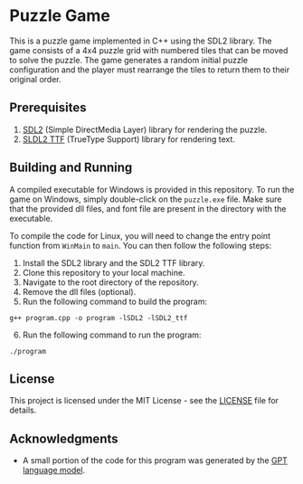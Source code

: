 # Puzzle Game
This is a puzzle game implemented in C++ using the SDL2 library. The game consists of a 4x4 puzzle grid with numbered tiles that can be moved to solve the puzzle. The game generates a random initial puzzle configuration and the player must rearrange the tiles to return them to their original order.

## Prerequisites
1. [SDL2](https://www.libsdl.org/) (Simple DirectMedia Layer) library for rendering the puzzle.
2. [SLDL2 TTF](https://github.com/libsdl-org/SDL_ttf) (TrueType Support) library for rendering text.

## Building and Running
A compiled executable for Windows is provided in this repository. To run the game on Windows, simply double-click on the `puzzle.exe` file. Make sure that the provided dll files, and font file are present in the directory with the executable.

To compile the code for Linux, you will need to change the entry point function from `WinMain` to `main`. You can then follow the following steps:

1. Install the SDL2 library and the SDL2 TTF library.
2. Clone this repository to your local machine.
3. Navigate to the root directory of the repository.
4. Remove the dll files (optional).
5. Run the following command to build the program:
```
g++ program.cpp -o program -lSDL2 -lSDL2_ttf
```
6. Run the following command to run the program:
```
./program
```
## License
This project is licensed under the MIT License - see the [LICENSE](LICENSE) file for details.

## Acknowledgments
* A small portion of the code for this program was generated by the [GPT language model](https://chat.openai.com/).

